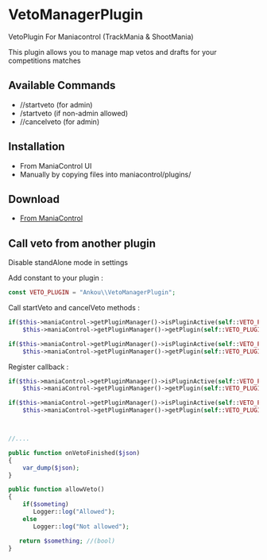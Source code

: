 # VetoManagerPlugin
VetoPlugin For Maniacontrol (TrackMania & ShootMania)

This plugin allows you to manage map vetos and drafts for your competitions matches

## Available Commands
- //startveto      (for admin)
- /startveto       (if non-admin allowed)
- //cancelveto     (for admin)


## Installation 
- From ManiaControl UI
- Manually by copying files into maniacontrol/plugins/

## Download 
- [From ManiaControl](https://maniacontrol.com/plugins/185)



## Call veto from another plugin
Disable standAlone mode in settings

Add constant to your plugin : 
```php
const VETO_PLUGIN = "Ankou\\VetoManagerPlugin";
```

Call startVeto and cancelVeto methods : 

```php
if($this->maniaControl->getPluginManager()->isPluginActive(self::VETO_PLUGIN))
    $this->maniaControl->getPluginManager()->getPlugin(self::VETO_PLUGIN)->startVeto("-ABBAA+ABX");

if($this->maniaControl->getPluginManager()->isPluginActive(self::VETO_PLUGIN))
    $this->maniaControl->getPluginManager()->getPlugin(self::VETO_PLUGIN)->cancelVeto();
```


Register callback : 

```php
if($this->maniaControl->getPluginManager()->isPluginActive(self::VETO_PLUGIN))
    $this->maniaControl->getPluginManager()->getPlugin(self::VETO_PLUGIN)->registerOnVetoFinishedCallBack($this, "onVetoFinished");

if($this->maniaControl->getPluginManager()->isPluginActive(self::VETO_PLUGIN))
    $this->maniaControl->getPluginManager()->getPlugin(self::VETO_PLUGIN)->registerCheckMasterPluginAllowToStart($this, "allowVeto");



//....

public function onVetoFinished($json)
{
    var_dump($json);
}

public function allowVeto()
{
    if($someting)
       Logger::log("Allowed");
    else
       Logger::log("Not allowed");

   return $something; //(bool)
}

```

